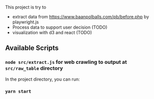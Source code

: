 This project is try to 
- extract data from https://www.baanpolballs.com/pb/before.php by playwright.js
- Process data  to support user decision (TODO)
- visualization with d3 and react (TODO)

## Available Scripts

### `node src/extract.js` for web crawling to output at `src/raw_table` directory

In the project directory, you can run:

### `yarn start`
